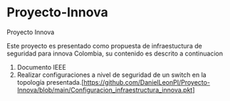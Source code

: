 # Proyecto-Innova
Proyecto Innova

Este proyecto es presentado como propuesta de infraestuctura de seguridad para innova Colombia, su contenido es descrito a continuacion

1. Documento IEEE
2. Realizar configuraciones a nivel de seguridad de un switch en la topología presentada.[https://github.com/DanielLeonPI/Proyecto-Innova/blob/main/Configuracion_infraestructura_innova.pkt]
